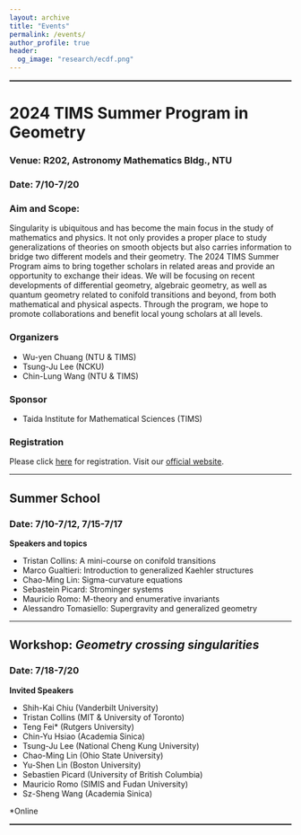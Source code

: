 ```yaml
---
layout: archive
title: "Events"
permalink: /events/
author_profile: true
header:
  og_image: "research/ecdf.png"
---
```



<hr style="border:1.5px solid gray">

# **2024 TIMS Summer Program in Geometry**
### **Venue**: R202, Astronomy Mathematics Bldg., NTU
### **Date**: 7/10-7/20
### **Aim and Scope**:

Singularity is ubiquitous and has become the main focus in the study of mathematics and physics. It not only provides a proper place to study generalizations of theories on smooth objects but also carries information to bridge two different models and their geometry. The 2024 TIMS Summer Program aims to bring together scholars in related areas and provide an opportunity to exchange their ideas. We will be focusing on recent developments of differential geometry, algebraic geometry, as well as quantum geometry related to conifold transitions and beyond, from both mathematical and physical aspects. Through the program, we hope to promote collaborations and benefit local young scholars at all levels.


### **Organizers**
 - Wu-yen Chuang (NTU & TIMS)
 - Tsung-Ju Lee (NCKU)
 - Chin-Lung Wang (NTU & TIMS)

### **Sponsor**
 - Taida Institute for Mathematical Sciences (TIMS)

### **Registration** 

Please click [here](https://forms.gle/tmJbEqASQ2LxEXVj6) for registration. 
Visit our [official website](https://www.tims.ntu.edu.tw/modules/news/article.php?storyid=3972).


-------

## **Summer School**
### **Date**: 7/10-7/12, 7/15-7/17


**Speakers and topics**
 - Tristan Collins: A mini-course on conifold transitions
 - Marco Gualtieri: Introduction to generalized Kaehler structures
 - Chao-Ming Lin: Sigma-curvature equations
 - Sebastein Picard: Strominger systems
 - Mauricio Romo: M-theory and enumerative invariants
 - Alessandro Tomasiello: Supergravity and generalized geometry
 


-------
## **Workshop**: *Geometry crossing singularities*
### **Date**: 7/18-7/20


**Invited Speakers**

 - Shih-Kai Chiu (Vanderbilt University)
 - Tristan Collins (MIT & University of Toronto)
 - Teng Fei* (Rutgers University)
 -	Chin-Yu Hsiao (Academia Sinica)
 -	Tsung-Ju Lee (National Cheng Kung University)
 -	Chao-Ming Lin (Ohio State University)
 -	Yu-Shen Lin (Boston University)
 -	Sebastien Picard (University of British Columbia)
 -	Mauricio Romo (SIMIS and Fudan University)
 -	Sz-Sheng Wang (Academia Sinica)

*Online

<hr style="border:1.5px solid gray">



<!--
<nbsp>

{% include base_path %}

{% assign ordered_pages = site.research | sort:"order_number" %}

{% for post in ordered_pages %}
  {% include archive-single.html type="grid" %}
{% endfor %}
-->
